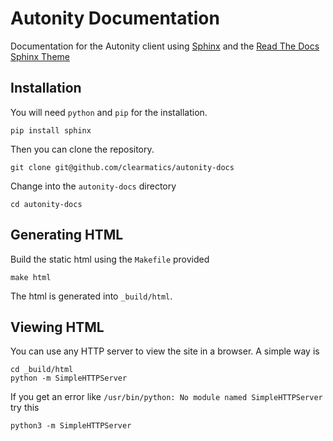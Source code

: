 # Autonity Documentation

Documentation for the Autonity client using [Sphinx][1] and the [Read The Docs Sphinx Theme][2]

## Installation

You will need `python` and `pip` for the installation.

    pip install sphinx

Then you can clone the repository.

    git clone git@github.com/clearmatics/autonity-docs

Change into the `autonity-docs` directory

    cd autonity-docs

## Generating HTML

Build the static html using the `Makefile` provided

    make html

The html is generated into `_build/html`.

## Viewing HTML

You can use any HTTP server to view the site in a browser. A simple way is

    cd _build/html
    python -m SimpleHTTPServer

If you get an error like `/usr/bin/python: No module named SimpleHTTPServer` try this 

    python3 -m SimpleHTTPServer

[1]: http://www.sphinx-doc.org/en/master/
[2]: https://sphinx-rtd-theme.readthedocs.io/en/latest/
